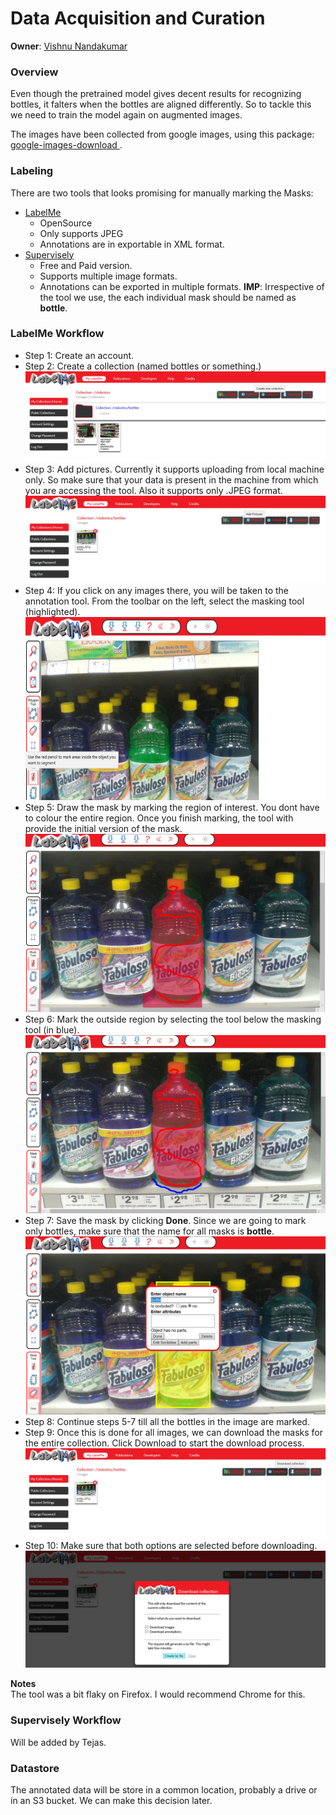 # Data Acquisition and Curation

**Owner**: [Vishnu Nandakumar](https://github.com/vivanvish)  

### Overview
Even though the pretrained model gives decent results for recognizing bottles, it falters when the bottles are aligned differently. So to tackle this we need to train the model again on augmented images.

The images have been collected from google images, using this package: [google-images-download
](https://github.com/hardikvasa/google-images-download). 

### Labeling
There are two tools that looks promising for manually marking the Masks:
- [LabelMe](http://labelme.csail.mit.edu/Release3.0/)
    - OpenSource
    - Only supports JPEG
    - Annotations are in exportable in XML format.
- [Supervisely](https://supervise.ly/)
    - Free and Paid version.
    - Supports multiple image formats.
    - Annotations can be exported in multiple formats.
**IMP**: Irrespective of the tool we use, the each individual mask should be named as **bottle**. 
### LabelMe Workflow
- Step 1: Create an account.
- Step 2: Create a collection (named bottles or something.)  
![alt text](imgs_readme/create_collection.jpg)
- Step 3: Add pictures. Currently it supports uploading from local machine only. So make sure that your data is present in the machine from which you are accessing the tool. Also it supports only .JPEG format.
![alt text](imgs_readme/add_pics.jpg)
- Step 4: If you click on any images there, you will be taken to the annotation tool. From the toolbar on the left, select the masking tool (highlighted).
![alt text](imgs_readme/mask_tool.jpg)
-  Step 5: Draw the mask by marking the region of interest. You dont have to colour the entire region. Once you finish marking, the tool with provide the initial version of the mask.
![alt text](imgs_readme/draw_mask.jpg)
-  Step 6: Mark the outside region by selecting the tool below the masking tool (in blue).
![alt text](imgs_readme/mark_outside_regions.jpg)
- Step 7: Save the mask by clicking **Done**. Since we are going to mark only bottles, make sure that the name for all masks is **bottle**.
![alt text](imgs_readme/save_mask.jpg)
- Step 8: Continue steps 5-7 till all the bottles in the image are marked.
- Step 9: Once this is done for all images, we can download the masks for the entire collection. Click Download to start the download process.
![alt text](imgs_readme/Download_collection.jpg)
- Step 10: Make sure that both options are selected before downloading.
![alt text](imgs_readme/download_options.png)

**Notes**  
The tool was a bit flaky on Firefox. I would recommend Chrome for this.


### Supervisely Workflow
 Will be added by Tejas.



### Datastore
The annotated data will be store in a common location, probably a drive or in an S3 bucket. We can make this decision later.
